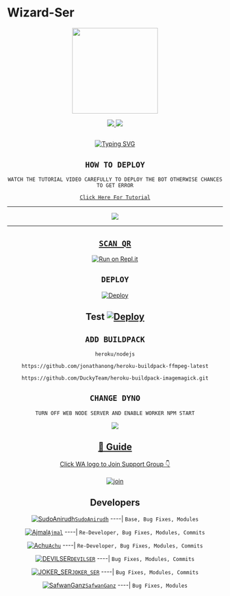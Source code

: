 # Wizard-Ser

<div align="center">
  <img border-radius: 15px src="https://i.imgur.com/1PWx69w.jpeg" width="200" height="200"/>

<p align="center">
  <a href="https://instagram.com/ig_kalki._.vfx"><img src="https://img.shields.io/badge/Instagram-E4405F?style=for-the-badge&logo=instagram&logoColor=white"/> 
  <a href="https://wa.me/918078785864"><img src="https://img.shields.io/badge/WhatsApp-25D366?style=for-the-badge&logo=whatsapp&logoColor=white" />
</p>

## <!-- Typing SVG -->
<p align="center">
    <a href="https://git.io/J0hKr">
        <img
        src="https://readme-typing-svg.herokuapp.com?size=30&width=800&lines=Wizard+Ser+Is+A+Modified+Version+Of;Eva+By+SudoAnirudh;We+Have+Cloned+The+Project+And+Added;Some+More+Things."
            alt="Typing SVG"
        />
    </a>
</p>

## ```HOW TO DEPLOY```
`WATCH THE TUTORIAL VIDEO CAREFULLY TO DEPLOY THE BOT OTHERWISE CHANCES TO GET ERROR`

[`Click Here For Tutorial`](https://youtu.be/5shzvYdTasw)

----------

<p align="center">
  <a href="https://youtu.be/5shzvYdTasw"><img src="https://i.imgur.com/XkDscpl.jpeg" />
</p>

-------


## `SCAN QR`

[![Run on Repl.it](https://repl.it/badge/github/quiec/whatsAlfa)](https://replit.com/@AjmalAchu123/Wizard-Ser-Qr-test)

## `DEPLOY`

[![Deploy](https://www.herokucdn.com/deploy/button.svg)](https://dashboard.heroku.com/new-app) 

Test
[![Deploy](https://www.herokucdn.com/deploy/button.svg)](https://heroku.com/deploy?template=https://github.com/Ajmal-Achu/Wizard-Ser) 
----------


## `ADD BUILDPACK`

```
heroku/nodejs
```
```
https://github.com/jonathanong/heroku-buildpack-ffmpeg-latest
```
```
https://github.com/DuckyTeam/heroku-buildpack-imagemagick.git
```

## `CHANGE DYNO`

`TURN OFF WEB NODE SERVER AND ENABLE WORKER NPM START`

<p align="center">
  <a href="https://github.com/Ajmal-Achu/Wizrad-Ser"><img src="https://i.imgur.com/aSw2GKZ.jpeg" />
</p>

## 📢 Guide
Click WA logo to Join Support Group 👇
    <br>
<br>
  [![join](https://github.com/Alien-alfa/PublicBot/blob/main/wlogo.svg.png)](https://chat.whatsapp.com/IpM871JDwkSLLjenjV1YD4)
  <div align="center">


## Developers
  <div align="center">
  
  [![SudoAnirudh](https://telegra.ph/file/b75e00136978ddd1aa558.jpg)](https://github.com/SudoAnirudh)[`SudoAnirudh`](https://github.com/SudoAnirudh)
----|
   `Base, Bug Fixes, Modules`

  [![Ajmal](https://i.imgur.com/0eDfjxn.jpeg)](https://github.com/Ajmal-Achu)[`Ajmal`](https://github.com/Ajmal-Achu)
----|
   `Re-Developer, Bug Fixes, Modules, Commits`

   [![Achu](https://i.imgur.com/sKzm7EK.jpeg)](https://github.com/Ajmal-Achu)[`Achu`](https://github.com/Ajmal-Achu)
----|
   `Re-Developer, Bug Fixes, Modules, Commits`

   [![DEVILSER](https://i.imgur.com/CqEfYef.jpeg)](https://github.com/DEVILSER)[`DEVILSER`](https://github.com/DEVILSER)
----|
   `Bug Fixes, Modules, Commits`

[![JOKER_SER](https://telegra.ph/file/360ff7e7ca78006e5f8ad.jpg)](https://github.com/JOKER_SER)[`JOKER_SER`](https://github.com/JOKER_SER)
----|
   `Bug Fixes, Modules, Commits`

[![SafwanGanz](https://telegra.ph/file/600e12ac7fbd5e766716c.jpg)](https://github.com/SafwanGanz)[`SafwanGanz`](https://github.com/SafwanGanz)
----|
   `Bug Fixes, Modules`


                                  
  </div

